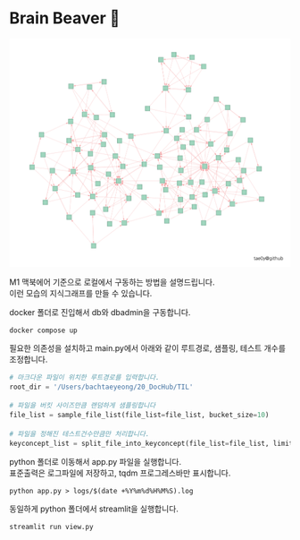 # Brain Beaver :beaver:

![](demo.png)

M1 맥북에어 기준으로 로컬에서 구동하는 방법을 설명드립니다.  
이런 모습의 지식그래프를 만들 수 있습니다.

docker 폴더로 진입해서 db와 dbadmin을 구동합니다.
```shell
docker compose up
```

필요한 의존성을 설치하고 main.py에서 아래와 같이 루트경로, 샘플링, 테스트 개수를 조정합니다.
```python
# 마크다운 파일이 위치한 루트경로를 입력합니다.
root_dir = '/Users/bachtaeyeong/20_DocHub/TIL'

# 파일을 버킷 사이즈만큼 랜덤하게 샘플링합니다
file_list = sample_file_list(file_list=file_list, bucket_size=10)

# 파일을 정해진 테스트건수만큼만 처리합니다.
keyconcept_list = split_file_into_keyconcept(file_list=file_list, limit_file_count=10)
```

python 폴더로 이동해서 app.py 파일을 실행합니다.  
표준출력은 로그파일에 저장하고, tqdm 프로그레스바만 표시합니다.
```shell
python app.py > logs/$(date +%Y%m%d%H%M%S).log
```

동일하게 python 폴더에서 streamlit을 실행합니다.
```shell
streamlit run view.py
```
